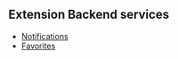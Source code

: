 ## Extension Backend services

- [Notifications](https://github.com/LL03-Identity-Dowell/100092-dowellextensions/blob/backend/notifications/README.md)
- [Favorites](https://github.com/LL03-Identity-Dowell/100092-dowellextensions/blob/backend/favourite/README.md)
